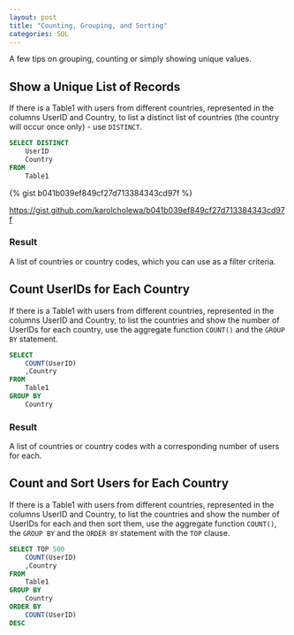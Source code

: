 ```yaml
---
layout: post
title: "Counting, Grouping, and Sorting"
categories: SQL
---
```



A few tips on grouping, counting or simply showing unique values.


## Show a Unique List of Records

If there is a Table1 with users from different countries, represented in the columns UserID and Country, to list a distinct list of countries (the country will occur once only)  - use `DISTINCT`.


```sql
SELECT DISTINCT
    UserID
    Country
FROM
    Table1
```


{% gist b041b039ef849cf27d713384343cd97f %}

<script src="https://gist.github.com/karolcholewa/b041b039ef849cf27d713384343cd97f.js"></script>


https://gist.github.com/karolcholewa/b041b039ef849cf27d713384343cd97f


### Result
A list of countries or country codes, which you can use as a filter criteria.


## Count UserIDs for Each Country

If there is a Table1 with users from different countries, represented in the columns UserID and Country, to list the countries and show the number of UserIDs for each country, use the aggregate function `COUNT()` and the `GROUP BY` statement.


```sql
SELECT
    COUNT(UserID)
    ,Country
FROM
    Table1
GROUP BY
    Country
```

### Result
A list of countries or country codes with a corresponding number of users for each.

## Count and Sort Users for Each Country

If there is a Table1 with users from different countries, represented in the columns UserID and Country, to list the countries and show the number of UserIDs for each and then sort them, use the aggregate function `COUNT()`, the `GROUP BY` and the `ORDER BY` statement with the `TOP` clause.


```sql
SELECT TOP 500
    COUNT(UserID)
    ,Country
FROM
    Table1
GROUP BY
    Country 
ORDER BY
    COUNT(UserID)
DESC
```

